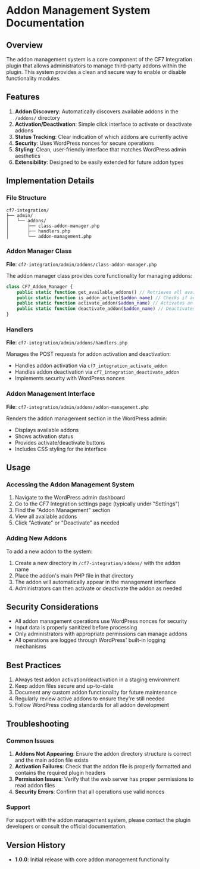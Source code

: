 # Addon Management System Documentation

## Overview

The addon management system is a core component of the CF7 Integration plugin that allows administrators to manage third-party addons within the plugin. This system provides a clean and secure way to enable or disable functionality modules.

## Features

1. **Addon Discovery**: Automatically discovers available addons in the `/addons/` directory
2. **Activation/Deactivation**: Simple click interface to activate or deactivate addons
3. **Status Tracking**: Clear indication of which addons are currently active
4. **Security**: Uses WordPress nonces for secure operations
5. **Styling**: Clean, user-friendly interface that matches WordPress admin aesthetics
6. **Extensibility**: Designed to be easily extended for future addon types

## Implementation Details

### File Structure

```
cf7-integration/
├── admin/
│   └── addons/
│       ├── class-addon-manager.php
│       ├── handlers.php
│       └── addon-management.php
```

### Addon Manager Class
**File**: `cf7-integration/admin/addons/class-addon-manager.php`

The addon manager class provides core functionality for managing addons:

```php
class CF7_Addon_Manager {
    public static function get_available_addons() // Retrieves all available addons
    public static function is_addon_active($addon_name) // Checks if addon is active
    public static function activate_addon($addon_name) // Activates an addon
    public static function deactivate_addon($addon_name) // Deactivates an addon
}
```

### Handlers
**File**: `cf7-integration/admin/addons/handlers.php`

Manages the POST requests for addon activation and deactivation:
- Handles addon activation via `cf7_integration_activate_addon`
- Handles addon deactivation via `cf7_integration_deactivate_addon`
- Implements security with WordPress nonces

### Addon Management Interface
**File**: `cf7-integration/admin/addons/addon-management.php`

Renders the addon management section in the WordPress admin:
- Displays available addons
- Shows activation status
- Provides activate/deactivate buttons
- Includes CSS styling for the interface

## Usage

### Accessing the Addon Management System

1. Navigate to the WordPress admin dashboard
2. Go to the CF7 Integration settings page (typically under "Settings")
3. Find the "Addon Management" section
4. View all available addons
5. Click "Activate" or "Deactivate" as needed

### Adding New Addons

To add a new addon to the system:

1. Create a new directory in `/cf7-integration/addons/` with the addon name
2. Place the addon's main PHP file in that directory
3. The addon will automatically appear in the management interface
4. Administrators can then activate or deactivate the addon as needed

## Security Considerations

- All addon management operations use WordPress nonces for security
- Input data is properly sanitized before processing
- Only administrators with appropriate permissions can manage addons
- All operations are logged through WordPress' built-in logging mechanisms

## Best Practices

1. Always test addon activation/deactivation in a staging environment
2. Keep addon files secure and up-to-date
3. Document any custom addon functionality for future maintenance
4. Regularly review active addons to ensure they're still needed
5. Follow WordPress coding standards for all addon development

## Troubleshooting

### Common Issues

1. **Addons Not Appearing**: Ensure the addon directory structure is correct and the main addon file exists
2. **Activation Failures**: Check that the addon file is properly formatted and contains the required plugin headers
3. **Permission Issues**: Verify that the web server has proper permissions to read addon files
4. **Security Errors**: Confirm that all operations use valid nonces

### Support

For support with the addon management system, please contact the plugin developers or consult the official documentation.

## Version History

- **1.0.0**: Initial release with core addon management functionality